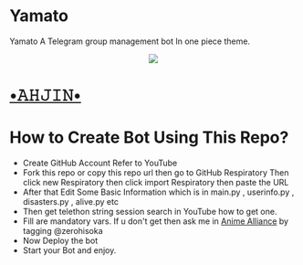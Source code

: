 # Yamato
Yamato A Telegram group management bot In one piece theme.
<p align="center">
  <img src="https://telegra.ph/file/d5b1b51e1d25769965732.jpg">
</p>

# [•𝙰𝙷𝙹𝙸𝙽•](https://t.me/ahjin_network)
# How to Create Bot Using This Repo?
* Create GitHub Account Refer to YouTube
* Fork this repo or copy this repo url then go to GitHub Respiratory Then click new Respiratory then click import Respiratory then paste the URL
* After that Edit Some Basic Information which is in main.py , userinfo.py , disasters.py , alive.py etc 
* Then get telethon string session search in YouTube how to get one.
* Fill are mandatory vars. If u don't get then ask me in [Anime Alliance](https://t.me/straydogs) by tagging @zerohisoka
* Now  Deploy the bot 
* Start your Bot and enjoy.



